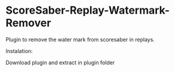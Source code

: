# ScoreSaber-Replay-Watermark-Remover
Plugin to remove the water mark from scoresaber in replays.

Instalation:

Download plugin and extract in plugin folder

